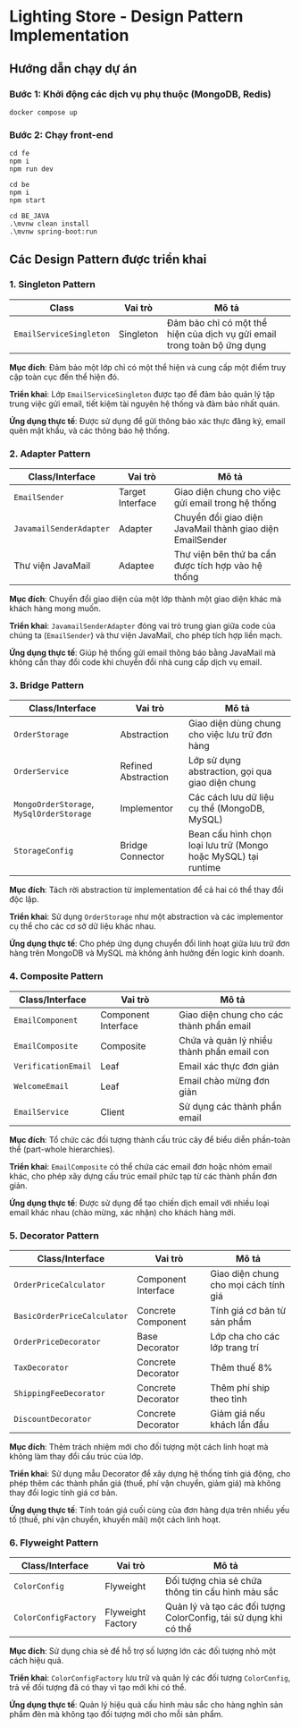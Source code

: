 # Lighting Store - Design Pattern Implementation

## Hướng dẫn chạy dự án

### Bước 1: Khởi động các dịch vụ phụ thuộc (MongoDB, Redis)
```
docker compose up
```

### Bước 2: Chạy front-end
```
cd fe 
npm i
npm run dev
```

```
cd be
npm i
npm start
```

```
cd BE_JAVA
.\mvnw clean install 
.\mvnw spring-boot:run
```

## Các Design Pattern được triển khai

### 1. Singleton Pattern
| Class | Vai trò | Mô tả |
|-------|---------|-------|
| `EmailServiceSingleton` | Singleton | Đảm bảo chỉ có một thể hiện của dịch vụ gửi email trong toàn bộ ứng dụng |

**Mục đích**: Đảm bảo một lớp chỉ có một thể hiện và cung cấp một điểm truy cập toàn cục đến thể hiện đó.

**Triển khai**: Lớp `EmailServiceSingleton` được tạo để đảm bảo quản lý tập trung việc gửi email, tiết kiệm tài nguyên hệ thống và đảm bảo nhất quán.

**Ứng dụng thực tế**: Được sử dụng để gửi thông báo xác thực đăng ký, email quên mật khẩu, và các thông báo hệ thống.


### 2. Adapter Pattern
| Class/Interface | Vai trò | Mô tả |
|-----------------|---------|-------|
| `EmailSender` | Target Interface | Giao diện chung cho việc gửi email trong hệ thống |
| `JavamailSenderAdapter` | Adapter | Chuyển đổi giao diện JavaMail thành giao diện EmailSender |
| Thư viện JavaMail | Adaptee | Thư viện bên thứ ba cần được tích hợp vào hệ thống |

**Mục đích**: Chuyển đổi giao diện của một lớp thành một giao diện khác mà khách hàng mong muốn.

**Triển khai**: `JavamailSenderAdapter` đóng vai trò trung gian giữa code của chúng ta (`EmailSender`) và thư viện JavaMail, cho phép tích hợp liền mạch.

**Ứng dụng thực tế**: Giúp hệ thống gửi email thông báo bằng JavaMail mà không cần thay đổi code khi chuyển đổi nhà cung cấp dịch vụ email.


### 3. Bridge Pattern
| Class/Interface | Vai trò | Mô tả |
|-----------------|---------|-------|
| `OrderStorage` | Abstraction | Giao diện dùng chung cho việc lưu trữ đơn hàng |
| `OrderService` | Refined Abstraction | Lớp sử dụng abstraction, gọi qua giao diện chung |
| `MongoOrderStorage`, `MySqlOrderStorage` | Implementor | Các cách lưu dữ liệu cụ thể (MongoDB, MySQL) |
| `StorageConfig` | Bridge Connector | Bean cấu hình chọn loại lưu trữ (Mongo hoặc MySQL) tại runtime |

**Mục đích**: Tách rời abstraction từ implementation để cả hai có thể thay đổi độc lập.

**Triển khai**: Sử dụng `OrderStorage` như một abstraction và các implementor cụ thể cho các cơ sở dữ liệu khác nhau.

**Ứng dụng thực tế**: Cho phép ứng dụng chuyển đổi linh hoạt giữa lưu trữ đơn hàng trên MongoDB và MySQL mà không ảnh hưởng đến logic kinh doanh.


### 4. Composite Pattern
| Class/Interface | Vai trò | Mô tả |
|-----------------|---------|-------|
| `EmailComponent` | Component Interface | Giao diện chung cho các thành phần email |
| `EmailComposite` | Composite | Chứa và quản lý nhiều thành phần email con |
| `VerificationEmail` | Leaf | Email xác thực đơn giản |
| `WelcomeEmail` | Leaf | Email chào mừng đơn giản |
| `EmailService` | Client | Sử dụng các thành phần email |

**Mục đích**: Tổ chức các đối tượng thành cấu trúc cây để biểu diễn phần-toàn thể (part-whole hierarchies).

**Triển khai**: `EmailComposite` có thể chứa các email đơn hoặc nhóm email khác, cho phép xây dựng cấu trúc email phức tạp từ các thành phần đơn giản.

**Ứng dụng thực tế**: Được sử dụng để tạo chiến dịch email với nhiều loại email khác nhau (chào mừng, xác nhận) cho khách hàng mới.


### 5. Decorator Pattern
| Class/Interface | Vai trò | Mô tả |
|-----------------|---------|-------|
| `OrderPriceCalculator` | Component Interface | Giao diện chung cho mọi cách tính giá |
| `BasicOrderPriceCalculator` | Concrete Component | Tính giá cơ bản từ sản phẩm |
| `OrderPriceDecorator` | Base Decorator | Lớp cha cho các lớp trang trí |
| `TaxDecorator` | Concrete Decorator | Thêm thuế 8% |
| `ShippingFeeDecorator` | Concrete Decorator | Thêm phí ship theo tỉnh |
| `DiscountDecorator` | Concrete Decorator | Giảm giá nếu khách lần đầu |

**Mục đích**: Thêm trách nhiệm mới cho đối tượng một cách linh hoạt mà không làm thay đổi cấu trúc của lớp.

**Triển khai**: Sử dụng mẫu Decorator để xây dựng hệ thống tính giá động, cho phép thêm các thành phần giá (thuế, phí vận chuyển, giảm giá) mà không thay đổi logic tính giá cơ bản.

**Ứng dụng thực tế**: Tính toán giá cuối cùng của đơn hàng dựa trên nhiều yếu tố (thuế, phí vận chuyển, khuyến mãi) một cách linh hoạt.


### 6. Flyweight Pattern
| Class/Interface | Vai trò | Mô tả |
|-----------------|---------|-------|
| `ColorConfig` | Flyweight | Đối tượng chia sẻ chứa thông tin cấu hình màu sắc |
| `ColorConfigFactory` | Flyweight Factory | Quản lý và tạo các đối tượng ColorConfig, tái sử dụng khi có thể |

**Mục đích**: Sử dụng chia sẻ để hỗ trợ số lượng lớn các đối tượng nhỏ một cách hiệu quả.

**Triển khai**: `ColorConfigFactory` lưu trữ và quản lý các đối tượng `ColorConfig`, trả về đối tượng đã có thay vì tạo mới khi có thể.

**Ứng dụng thực tế**: Quản lý hiệu quả cấu hình màu sắc cho hàng nghìn sản phẩm đèn mà không tạo đối tượng mới cho mỗi sản phẩm.


